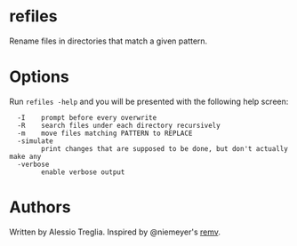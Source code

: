# refiles
Rename files in directories that match a given pattern.

# Options

Run `refiles -help` and you will be presented with the following
help screen:

```
  -I	prompt before every overwrite
  -R	search files under each directory recursively
  -m	move files matching PATTERN to REPLACE
  -simulate
    	print changes that are supposed to be done, but don't actually make any
  -verbose
    	enable verbose output
```

# Authors

Written by Alessio Treglia.
Inspired by @niemeyer's [remv](http://niemeyer.net/remv).
